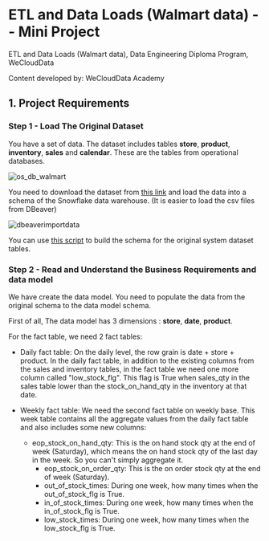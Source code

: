 # ETL and Data Loads (Walmart data) -- Mini Project

ETL and Data Loads (Walmart data), Data Engineering Diploma Program, WeCloudData

Content developed by: WeCloudData Academy

## 1. Project Requirements

### Step 1 - Load The Original Dataset

You have a set of data. The dataset includes tables **store**, **product**, **inventory**, **sales** and **calendar**. These are the tables from operational databases.

![os_db_walmart](https://user-images.githubusercontent.com/108837052/201822898-b317b912-ab73-44b8-b401-030b476ec971.jpg)

You need to download the dataset from [this link](https://s3.amazonaws.com/weclouddata/data/walmart%20raw%20data.zip) and load the data into a schema of the Snowflake data warehouse. (It is easier to load the csv files from DBeaver)

![dbeaverimportdata](https://user-images.githubusercontent.com/108837052/201823064-f7225db3-bcad-49ab-b210-ca5cbb43e935.png)

You can use [this script](https://s3.amazonaws.com/weclouddata/data/data/build_os_db.sql) to build the schema for the original system dataset tables.

### Step 2 - Read and Understand the Business Requirements and data model

We have create the data model. You need to populate the data from the original schema to the data model schema. 

First of all, The data model has 3 dimensions : **store**, **date**, **product**.

For the fact table, we need 2 fact tables:

* Daily fact table: On the daily level, the row grain is date + store + product. In the daily fact table, in addition to the existing columns from the sales and inventory tables, in the fact table we need one more column called "low_stock_flg". This flag is True when sales_qty in the sales table lower than the stock_on_hand_qty in the inventory at that date.

* Weekly fact table: We need the second fact table on weekly base. This week table contains all the aggregate values from the daily fact table and also includes some new columns:
  * eop_stock_on_hand_qty: This is the on hand stock qty at the end of week (Saturday), which means the on hand stock qty of the last day in the week. So you can't simply aggregate it.
    * eop_stock_on_order_qty: This is the on order stock qty at the end of week (Saturday).
    * out_of_stock_times: During one week, how many times when the out_of_stock_flg is True.
    * in_of_stock_times: During one week, how many times when the in_of_stock_flg is True.
    * low_stock_times: During one week, how many times when the low_stock_flg is True. 
